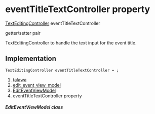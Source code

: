 
<div>

# eventTitleTextController property

</div>


[TextEditingController](https://api.flutter.dev/flutter/widgets/TextEditingController-class.html)
eventTitleTextController


getter/setter pair




TextEditingController to handle the text input for the event title.



## Implementation

``` language-dart
TextEditingController eventTitleTextController = ;
```







1.  [talawa](../../index.md)
2.  [edit_event_view_model](../../view_model_after_auth_view_models_event_view_models_edit_event_view_model/)
3.  [EditEventViewModel](../../view_model_after_auth_view_models_event_view_models_edit_event_view_model/EditEventViewModel-class.md)
4.  eventTitleTextController property

##### EditEventViewModel class







